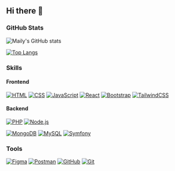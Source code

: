 ## Hi there 👋


### GitHub Stats

![Maily's GitHub stats](https://github-readme-stats.vercel.app/api?username=maily-vannobel&hide=stars,prs,issues,contribs&show_icons=true&count_private=true&hide_rank=true&theme=radical)

[![Top Langs](https://github-readme-stats.vercel.app/api/top-langs/?username=maily-vannobel&layout=compact&theme=radical)](https://github.com/maily-vannobel)

### Skills

#### Frontend
[![HTML](https://skillicons.dev/icons?i=html)](https://skillicons.dev)
[![CSS](https://skillicons.dev/icons?i=css)](https://skillicons.dev)
[![JavaScript](https://skillicons.dev/icons?i=javascript)](https://skillicons.dev)
[![React](https://skillicons.dev/icons?i=react)](https://skillicons.dev)
[![Bootstrap](https://skillicons.dev/icons?i=bootstrap)](https://skillicons.dev)
[![TailwindCSS](https://skillicons.dev/icons?i=tailwind)](https://skillicons.dev)

#### Backend
[![PHP](https://skillicons.dev/icons?i=php)](https://skillicons.dev)
[![Node.js](https://skillicons.dev/icons?i=nodejs)](https://skillicons.dev)

[![MongoDB](https://skillicons.dev/icons?i=mongodb)](https://skillicons.dev)
[![MySQL](https://skillicons.dev/icons?i=mysql)](https://skillicons.dev)
[![Symfony](https://skillicons.dev/icons?i=symfony)](https://skillicons.dev)

### Tools
[![Figma](https://skillicons.dev/icons?i=figma)](https://skillicons.dev)
[![Postman](https://skillicons.dev/icons?i=postman)](https://skillicons.dev)
[![GitHub](https://skillicons.dev/icons?i=github)](https://skillicons.dev)
[![Git](https://skillicons.dev/icons?i=git)](https://skillicons.dev)
